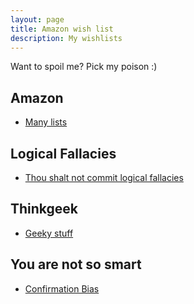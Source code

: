```yaml
---
layout: page
title: Amazon wish list
description: My wishlists
---
```


Want to spoil me? Pick my poison :)

Amazon
------

- [Many lists](//www.amazon.fr/gp/registry/wishlist/1BPP3L9BTYAPB)

Logical Fallacies
-----------------

- [Thou shalt not commit logical fallacies](//yourlogicalfallacyis.com/poster)

Thinkgeek
---------

- [Geeky stuff](//www.thinkgeek.com/brain/gimme.cgi?wid=81e86e068)

You are not so smart
--------------------

- [Confirmation Bias](//youarenotsosmart.merchtable.com/shirts/confirmation-bias-t-shirt#.VJ69qAD1I)
